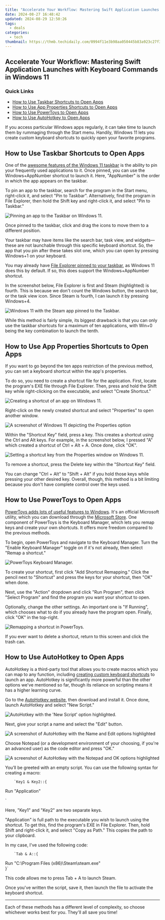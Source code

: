 ```yaml
---
title: "Accelerate Your Workflow: Mastering Swift Application Launches with Keyboard Commands in Windows 11"
date: 2024-08-27 16:48:42
updated: 2024-08-29 12:50:26
tags:
  - deals
categories:
  - tech
thumbnail: https://thmb.techidaily.com/0994f11e3b98aa050445b83a923c27f3f286a1f5302c7ff78d5008912b4d02f9.jpg
---
```


## Accelerate Your Workflow: Mastering Swift Application Launches with Keyboard Commands in Windows 11

### Quick Links

* [How to Use Taskbar Shortcuts to Open Apps](https://instagram-clips.techidaily.com/exploring-originality-how-to-uncover-roots-of-instagram-visuals/)
* [How to Use App Properties Shortcuts to Open Apps](https://buynow-tips.techidaily.com/pros-and-cons-of-buying-a-dvr-dont-miss-these-points-before-shopping/)
* [How to Use PowerToys to Open Apps](https://extra-information.techidaily.com/from-separation-to-symbiosis-logic-pro-x-audio-blending/)
* [How to Use AutoHotkey to Open Apps](https://screen-activity-recording.techidaily.com/new-livestran-vs-screen-capture-titans-battle-of-software-giants-obs-and-bandicam-for-2024/)

 If you access particular Windows apps regularly, it can take time to launch them by rummaging through the Start menu. Handily, Windows 11 lets you create custom keyboard shortcuts to quickly open your favorite programs.

##  How to Use Taskbar Shortcuts to Open Apps

 One of the [awesome features of the Windows 11 taskbar](https://extra-hints.techidaily.com/brighten-your-iphones-nighttime-recordings/) is the ability to pin your frequently used applications to it. Once pinned, you can use the Windows+AppNumber shortcut to launch it. Here, "AppNumber" is the order in which the app appears on the taskbar.

 To pin an app to the taskbar, search for the program in the Start menu, right-click it, and select "Pin to Taskbar". Alternatively, find the program in File Explorer, then hold the Shift key and right-click it, and select "Pin to Taskbar."

![Pinning an app to the Taskbar on Windows 11.](https://static1.howtogeekimages.com/wordpress/wp-content/uploads/2024/02/pin-to-taskbar-2.jpeg) 

 Once pinned to the taskbar, click and drag the icons to move them to a different position.

 Your taskbar may have items like the search bar, task view, and widgets—these are not launchable through this specific keyboard shortcut. So, the app that you pin after these takes slot one, which you can open by pressing Windows+1 on your keyboard.

 You may already have [File Explorer pinned to your taskbar](https://techidaily.com/undelete-lost-music-from-p40plus-by-fonelab-android-recover-music/), as Windows 11 does this by default. If so, this does support the Windows+AppNumber shortcut.

 In the screenshot below, File Explorer is first and Steam (highlighted) is fourth. This is because we don't count the Windows button, the search bar, or the task view icon. Since Steam is fourth, I can launch it by pressing Windows+4.

![Windows 11 with the Steam app pinned to the Taskbar.](https://static1.howtogeekimages.com/wordpress/wp-content/uploads/2024/02/windows-steam-taskbar-1.jpeg) 

 While this method is fairly simple, its biggest drawback is that you can only use the taskbar shortcuts for a maximum of ten applications, with Win+0 being the key combination to launch the tenth.

##  How to Use App Properties Shortcuts to Open Apps

 If you want to go beyond the ten apps restriction of the previous method, you can set a keyboard shortcut within the app's properties.

 To do so, you need to create a shortcut file for the application. First, locate the program's EXE file through File Explorer. Then, press and hold the Shift key while right-clicking on the executable, and select "Create Shortcut."

![Creating a shortcut of an app on Windows 11.](https://static1.howtogeekimages.com/wordpress/wp-content/uploads/2024/02/create-shortcut-1.jpeg) 

 Right-click on the newly created shortcut and select "Properties" to open another window.

![A screenshot of Windows 11 depicting the Properties option](https://static1.howtogeekimages.com/wordpress/wp-content/uploads/2024/02/windows-11-properties-1.jpeg) 

 Within the "Shortcut Key" field, press a key. This creates a shortcut using the Ctrl and Alt keys. For example, in the screenshot below, I pressed "A" which created a shortcut of Ctrl + Alt + A. Once done, click "OK".

![Setting a shortcut key from the Properties window on Windows 11.](https://static1.howtogeekimages.com/wordpress/wp-content/uploads/2024/02/properties-shortcut-key.jpeg) 

 To remove a shortcut, press the Delete key within the "Shortcut Key" field.

 You can change "Ctrl + Alt" to "Shift + Alt" if you hold those keys while pressing your other desired key. Overall, though, this method is a bit limiting because you don't have complete control over the keys used.

##  How to Use PowerToys to Open Apps

[PowerToys adds lots of useful features to Windows](https://facebook-video-footage.techidaily.com/updated-2024-approved-auto-play-youtube-iphoneandroid-no-notification/). It's an official Microsoft utility, which you can download through the [Microsoft Store](https://apps.microsoft.com/detail/xp89dcgq3k6vld). One component of PowerToys is the Keyboard Manager, which lets you remap keys and create your own shortcuts. It offers more freedom compared to the previous methods.

 To begin, open PowerToys and navigate to the Keyboard Manager. Turn the "Enable Keyboard Manager" toggle on if it's not already, then select "Remap a shortcut."

![PowerToys Keyboard Manager.](https://static1.howtogeekimages.com/wordpress/wp-content/uploads/2024/03/powertoys-keyboard-manager.png) 

 To create your shortcut, first click "Add Shortcut Remapping." Click the pencil next to "Shortcut" and press the keys for your shortcut, then "OK" when done.

 Next, use the "Action" dropdown and click "Run Program", then click "Select Program" and find the program you want your shortcut to open.

 Optionally, change the other settings. An important one is "If Running", which chooses what to do if you already have the program open. Finally, click "OK" in the top-right.

![Remapping a shortcut in PowerToys.](https://static1.howtogeekimages.com/wordpress/wp-content/uploads/2024/03/remapping-a-shortcut-in-powertoys.png) 

 If you ever want to delete a shortcut, return to this screen and click the trash can.

##  How to Use AutoHotkey to Open Apps

 AutoHotkey is a third-party tool that allows you to create macros which you can map to any function, including [creating custom keyboard shortcuts](https://driver-download.techidaily.com/download-logitech-k400-plus-driver/) to launch an app. AutoHotkey is significantly more powerful than the other options we've mentioned so far, though its reliance on scripting means it has a higher learning curve.

 Go to the [AutoHotkey website](https://www.autohotkey.com/), then download and install it. Once done, launch AutoHotkey and select "New Script."

![AutoHotkey with the 'New Script' option highlighted.](https://static1.howtogeekimages.com/wordpress/wp-content/uploads/2024/02/autohotkey-new-script.jpeg) 

 Next, give your script a name and select the "Edit" button.

![A screenshot of AutoHotkey with the Name and Edit options highlighted](https://static1.howtogeekimages.com/wordpress/wp-content/uploads/2024/02/autohotkey-name.jpeg) 

 Choose Notepad (or a development environment of your choosing, if you're an advanced user) as the code editor and press "OK."

![A screenshot of AutoHotkey with the Notepad and OK options highlighted](https://static1.howtogeekimages.com/wordpress/wp-content/uploads/2024/02/autohotkey-notepad.jpeg) 

 You’ll be greeted with an empty script. You can use the following syntax for creating a macro:

        `Key1 & Key2::{  
Run "Application"  

`
    
 Here, "Key1" and "Key2" are two separate keys.

 "Application" is full path to the executable you wish to launch using the shortcut. To get this, find the program's EXE in File Explorer. Then, hold Shift and right-click it, and select "Copy as Path." This copies the path to your clipboard.

 In my case, I've used the following code:` ` 

        `Tab & A::{  
Run "C:\Program Files (x86)\Steam\steam.exe"  
}`
    
 This code allows me to press Tab + A to launch Steam.

 Once you've written the script, save it, then launch the file to activate the keyboard shortcut.

---

 Each of these methods has a different level of complexity, so choose whichever works best for you. They'll all save you time!

<ins class="adsbygoogle"
     style="display:block"
     data-ad-format="autorelaxed"
     data-ad-client="ca-pub-7571918770474297"
     data-ad-slot="1223367746"></ins>



<ins class="adsbygoogle"
     style="display:block"
     data-ad-client="ca-pub-7571918770474297"
     data-ad-slot="8358498916"
     data-ad-format="auto"
     data-full-width-responsive="true"></ins>
